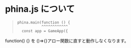 # phina.js について

> ```
> phina.main(function () {
>            ^^^^^^^^^^^^
>   const app = GameApp({
> ```

function() {} を ()=>{}アロー関数に直すと動作しなくなります。
